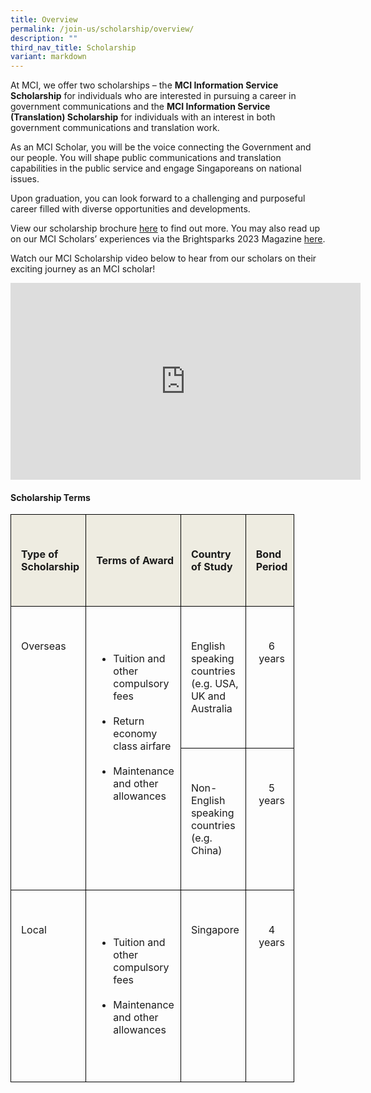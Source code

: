 ```yaml
---
title: Overview
permalink: /join-us/scholarship/overview/
description: ""
third_nav_title: Scholarship
variant: markdown
---
```

At MCI, we offer two scholarships – the **MCI Information Service Scholarship** for individuals who are interested in pursuing a career in government communications and the **MCI Information Service (Translation) Scholarship** for individuals with an interest in both government communications and translation work.

As an MCI Scholar, you will be the voice connecting the Government and our people. You will shape public communications and translation capabilities in the public service and engage Singaporeans on national issues.

Upon graduation, you can look forward to a challenging and purposeful career filled with diverse opportunities and developments.

View our scholarship brochure&nbsp;[here](http://go.gov.sg/mcischolarshipbrochure2023)&nbsp;to find out more. You may also read up on our MCI Scholars’ experiences via the Brightsparks 2023 Magazine&nbsp;[here](https://brightsparks.com.sg/magazine/july-2023/mci-bridging-barriers-and-building-trust.php).

Watch our MCI Scholarship video below to hear from our scholars on their exciting journey as an MCI scholar!

<div class="bp-youtube">

<iframe allowfullscreen="" allow="accelerometer; autoplay; clipboard-write; encrypted-media; gyroscope; picture-in-picture; web-share" frameborder="0" title="YouTube video player" src="https://www.youtube.com/embed/k01oNmxCh9Y?si=TVV6o72V8pRpQVK9" height="315" width="560"></iframe>
</div>



#### Scholarship Terms
  
 <table style="width: 90%; border-collapse: collapse; border: none;" width="90%" cellpadding="0" cellspacing="0" border="1"><tbody><tr><td style="border: 1pt solid windowtext; padding: 12.75pt 7.5pt 12.75pt 12pt; background: #eeece1;">  
&nbsp; &nbsp; &nbsp; &nbsp; &nbsp; &nbsp; <p><strong>Type of Scholarship</strong></p>  
&nbsp; &nbsp; &nbsp; &nbsp; &nbsp; &nbsp; </td><td style="border-top: 1pt solid windowtext; border-right: 1pt solid windowtext; border-bottom: 1pt solid windowtext; border-left: none; padding: 12.75pt 7.5pt 12.75pt 12pt; background: #eeece1;">  
&nbsp; &nbsp; &nbsp; &nbsp; &nbsp; &nbsp; <p><strong>Terms of Award</strong></p>  
&nbsp; &nbsp; &nbsp; &nbsp; &nbsp; &nbsp; </td><td style="border-top: 1pt solid windowtext; border-right: 1pt solid windowtext; border-bottom: 1pt solid windowtext; border-left: none; padding: 12.75pt 7.5pt 12.75pt 12pt; background: #eeece1;">  
&nbsp; &nbsp; &nbsp; &nbsp; &nbsp; &nbsp; <p><strong>Country of Study</strong></p>  
&nbsp; &nbsp; &nbsp; &nbsp; &nbsp; &nbsp; </td><td style="border-top: 1pt solid windowtext; border-right: 1pt solid windowtext; border-bottom: 1pt solid windowtext; border-left: none; padding: 12.75pt 7.5pt 12.75pt 12pt; background: #eeece1;">  
&nbsp; &nbsp; &nbsp; &nbsp; &nbsp; &nbsp; <p><strong>Bond Period</strong></p>  
&nbsp; &nbsp; &nbsp; &nbsp; &nbsp; &nbsp; </td></tr><tr><td style="border-right: 1pt solid windowtext; border-bottom: 1pt solid windowtext; border-left: 1pt solid windowtext; border-top: none; padding: 12.75pt 7.5pt 12.75pt 12pt;" valign="top" rowspan="2">  
&nbsp; &nbsp; &nbsp; &nbsp; &nbsp; &nbsp; <p>Overseas</p>  
&nbsp; &nbsp; &nbsp; &nbsp; &nbsp; &nbsp; </td><td style="border-top: none; border-left: none; border-bottom: 1pt solid windowtext; border-right: 1pt solid windowtext; padding: 12.75pt 7.5pt 12.75pt 12pt;" valign="top" rowspan="2">  
&nbsp; &nbsp; &nbsp; &nbsp; &nbsp; &nbsp; <ul>  
&nbsp; &nbsp; &nbsp; &nbsp; &nbsp; &nbsp; &nbsp; &nbsp; <li>Tuition and other compulsory fees</li>  
&nbsp; &nbsp; &nbsp; &nbsp; &nbsp; &nbsp; &nbsp; &nbsp; <li>Return economy class airfare</li>  
&nbsp; &nbsp; &nbsp; &nbsp; &nbsp; &nbsp; &nbsp; &nbsp; <li>Maintenance and other allowances</li>  
&nbsp; &nbsp; &nbsp; &nbsp; &nbsp; &nbsp; </ul>  
&nbsp; &nbsp; &nbsp; &nbsp; &nbsp; &nbsp; </td><td style="border-top: none; border-left: none; border-bottom: 1pt solid windowtext; border-right: 1pt solid windowtext; padding: 12.75pt 7.5pt 12.75pt 12pt;" valign="top">  
&nbsp; &nbsp; &nbsp; &nbsp; &nbsp; &nbsp; <p>English speaking countries (e.g. USA, UK and Australia</p>  
&nbsp; &nbsp; &nbsp; &nbsp; &nbsp; &nbsp; </td><td style="border-top: none; border-left: none; border-bottom: 1pt solid windowtext; border-right: 1pt solid windowtext; padding: 12.75pt 7.5pt 12.75pt 12pt;" valign="top">  
&nbsp; &nbsp; &nbsp; &nbsp; &nbsp; &nbsp; <p style="text-align: center;">6 years</p>  
&nbsp; &nbsp; &nbsp; &nbsp; &nbsp; &nbsp; </td></tr><tr><td style="border-top: none; border-left: none; border-bottom: 1pt solid windowtext; border-right: 1pt solid windowtext; padding: 12.75pt 7.5pt 12.75pt 12pt;" valign="top">  
&nbsp; &nbsp; &nbsp; &nbsp; &nbsp; &nbsp; <p>Non-English speaking countries (e.g. China)</p>  
&nbsp; &nbsp; &nbsp; &nbsp; &nbsp; &nbsp; </td><td style="border-top: none; border-left: none; border-bottom: 1pt solid windowtext; border-right: 1pt solid windowtext; padding: 12.75pt 7.5pt 12.75pt 12pt;" valign="top">  
&nbsp; &nbsp; &nbsp; &nbsp; &nbsp; &nbsp; <p style="text-align: center;">5 years</p>  
&nbsp; &nbsp; &nbsp; &nbsp; &nbsp; &nbsp; </td></tr><tr><td style="border-right: 1pt solid windowtext; border-bottom: 1pt solid windowtext; border-left: 1pt solid windowtext; border-top: none; padding: 12.75pt 7.5pt 12.75pt 12pt;" valign="top">  
&nbsp; &nbsp; &nbsp; &nbsp; &nbsp; &nbsp; <p>Local</p>  
&nbsp; &nbsp; &nbsp; &nbsp; &nbsp; &nbsp; </td><td style="border-top: none; border-left: none; border-bottom: 1pt solid windowtext; border-right: 1pt solid windowtext; padding: 12.75pt 7.5pt 12.75pt 12pt;" valign="top">  
&nbsp; &nbsp; &nbsp; &nbsp; &nbsp; &nbsp; <ul>  
&nbsp; &nbsp; &nbsp; &nbsp; &nbsp; &nbsp; &nbsp; &nbsp; <li>Tuition and other compulsory fees</li>  
&nbsp; &nbsp; &nbsp; &nbsp; &nbsp; &nbsp; &nbsp; &nbsp; <li>Maintenance and other allowances</li>  
&nbsp; &nbsp; &nbsp; &nbsp; &nbsp; &nbsp; </ul>  
&nbsp; &nbsp; &nbsp; &nbsp; &nbsp; &nbsp; </td><td style="border-top: none; border-left: none; border-bottom: 1pt solid windowtext; border-right: 1pt solid windowtext; padding: 12.75pt 7.5pt 12.75pt 12pt;" valign="top">  
&nbsp; &nbsp; &nbsp; &nbsp; &nbsp; &nbsp; <p>Singapore</p>  
&nbsp; &nbsp; &nbsp; &nbsp; &nbsp; &nbsp; </td><td style="border-top: none; border-left: none; border-bottom: 1pt solid windowtext; border-right: 1pt solid windowtext; padding: 12.75pt 7.5pt 12.75pt 12pt;" valign="top">  
&nbsp; &nbsp; &nbsp; &nbsp; &nbsp; &nbsp; <p style="text-align: center;">4 years</p>  
&nbsp; &nbsp; &nbsp; &nbsp; &nbsp; &nbsp; </td></tr></tbody>  
</table>